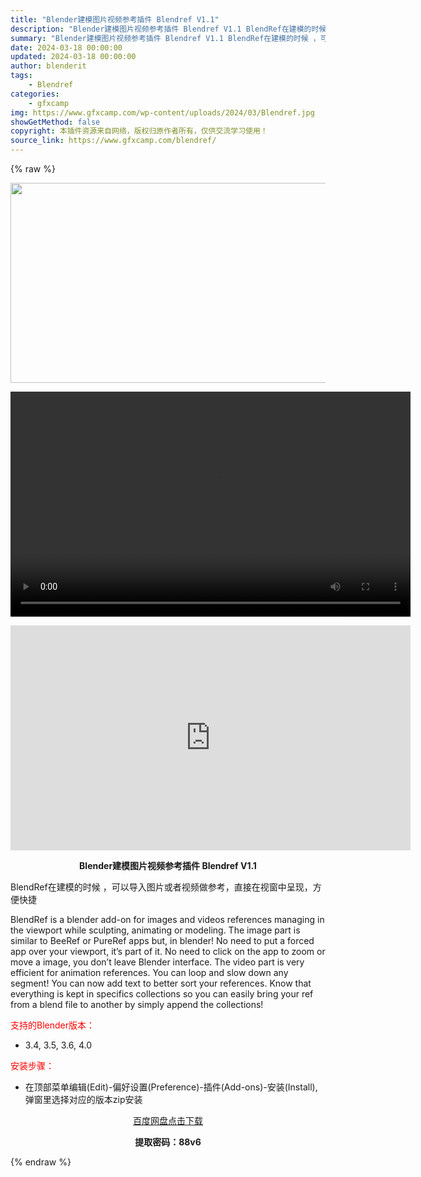 ```yaml
---
title: "Blender建模图片视频参考插件 Blendref V1.1"
description: "Blender建模图片视频参考插件 Blendref V1.1 BlendRef在建模的时候 ，可以导入图片或者视频做参考，直接在视窗中呈现，方便快捷 BlendRef is a blender ad..."
summary: "Blender建模图片视频参考插件 Blendref V1.1 BlendRef在建模的时候 ，可以导入图片或者视频做参考，直接在视窗中呈现，方便快捷 BlendRef is a blender ad..."
date: 2024-03-18 00:00:00
updated: 2024-03-18 00:00:00
author: blenderit
tags: 
    - Blendref
categories:
    - gfxcamp
img: https://www.gfxcamp.com/wp-content/uploads/2024/03/Blendref.jpg
showGetMethod: false
copyright: 本插件资源来自网络，版权归原作者所有，仅供交流学习使用！
source_link: https://www.gfxcamp.com/blendref/
---
```


{% raw %}
<div><p><img decoding="async" class="aligncenter size-full wp-image-120181" src="https://www.gfxcamp.com/wp-content/uploads/2024/03/Blendref.jpg" data-src="https://www.gfxcamp.com/wp-content/uploads/2024/03/Blendref.jpg" alt="" width="640" height="320" data-srcset="https://www.gfxcamp.com/wp-content/uploads/2024/03/Blendref.jpg 640w, https://www.gfxcamp.com/wp-content/uploads/2024/03/Blendref-150x75.jpg 150w" data-sizes="(max-width: 640px) 100vw, 640px"><br>
</p><center><div style="width: 640px;" class="wp-video"><!--[if lt IE 9]><script>document.createElement('video');</script><![endif]-->
<video class="wp-video-shortcode" id="video-120180-1" width="640" height="360" preload="true" controls="controls"><source type="video/mp4" src="http://cloud.video.taobao.com/play/u/null/p/1/e/6/t/1/454136855107.mp4?_=1"></source><a href="http://cloud.video.taobao.com/play/u/null/p/1/e/6/t/1/454136855107.mp4">http://cloud.video.taobao.com/play/u/null/p/1/e/6/t/1/454136855107.mp4</a></video></div></center><p style="text-align: center;"><iframe loading="lazy" src="https://player.youku.com/embed/XNjM3NjI2NDc3Ng==" width="640" height="360" frameborder="0" allowfullscreen="allowfullscreen" data-mce-fragment="1"></iframe></p><p style="text-align: center;"><strong>Blender建模图片视频参考插件 Blendref V1.1</strong></p><p>BlendRef在建模的时候 ，可以导入图片或者视频做参考，直接在视窗中呈现，方便快捷</p><p>BlendRef is a blender add-on for images and videos references managing in the viewport while sculpting, animating or modeling. The image part is similar to BeeRef or PureRef apps but, in blender! No need to put a forced app over your viewport, it’s part of it. No need to click on the app to zoom or move a image, you don’t leave Blender interface. The video part is very efficient for animation references. You can loop and slow down any segment! You can now add text to better sort your references. Know that everything is kept in specifics collections so you can easily bring your ref from a blend file to another by simply append the collections!</p><p style="text-align: left;"><span style="color: #ff0000;">支持的Blender版本：</span></p><ul>
<li style="text-align: left;">3.4, 3.5, 3.6, 4.0</li>
</ul><p><span style="color: #ff0000;">安装步骤：</span></p><ul>
<li>在顶部菜单编辑(Edit)-偏好设置(Preference)-插件(Add-ons)-安装(Install),弹窗里选择对应的版本zip安装</li>
</ul><p style="text-align: center;"><a class="maxbutton-3 maxbutton maxbutton-baidu" target="_blank" rel="noopener" href="https://pan.baidu.com/s/16YRPrg7J6z0m0qtOpmnf9A?pwd=88v6"><span class="mb-text">百度网盘点击下载</span></a></p><p style="text-align: center;"><strong>提取密码：88v6</strong></p></div>
<div style="display: none">gfxcamp</div>
{% endraw %}